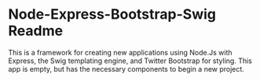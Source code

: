 # Node-Express-Bootstrap-Swig Readme

This is a framework for creating new applications using Node.Js with Express, the Swig templating engine, and Twitter Bootstrap for styling. This app is empty, but has the necessary components to begin a new project.